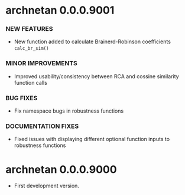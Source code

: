 # archnetan 0.0.0.9001

### NEW FEATURES

  * New function added to calculate Brainerd-Robinson coefficients `calc_br_sim()`

### MINOR IMPROVEMENTS

  * Improved usability/consistency between RCA and cossine similarity function calls

### BUG FIXES

  * Fix namespace bugs in robustness functions

### DOCUMENTATION FIXES

  * Fixed issues with displaying different optional function inputs to robustness functions

# archnetan 0.0.0.9000

* First development version.

